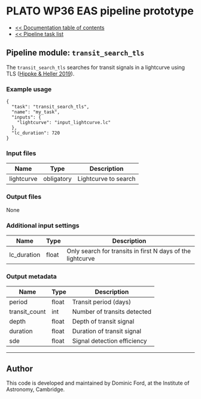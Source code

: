 # PLATO WP36 EAS pipeline prototype

* [<< Documentation table of contents](../contents.md)
* [<< Pipeline task list](../task_list.md)

## Pipeline module: `transit_search_tls`

The `transit_search_tls` searches for transit signals in a lightcurve using TLS ([Hippke & Heller 2019](https://github.com/hippke/tls)).

### Example usage

```
{
  "task": "transit_search_tls",
  "name": "my_task",
  "inputs": {
    "lightcurve": "input_lightcurve.lc"
  },
  "lc_duration": 720
}
```

### Input files

|Name      |Type      |Description         |
|----------|----------|--------------------|
|lightcurve|obligatory|Lightcurve to search|


### Output files

None

### Additional input settings


|Name       |Type      |Description                                               |
|-----------|----------|----------------------------------------------------------|
|lc_duration|float     |Only search for transits in first N days of the lightcurve|

### Output metadata

|Name         |Type |Description                 |
|-------------|-----|----------------------------|
|period       |float|Transit period (days)       |
|transit_count|int  |Number of transits detected |
|depth        |float|Depth of transit signal     |
|duration     |float|Duration of transit signal  |
|sde          |float|Signal detection efficiency |


---

## Author

This code is developed and maintained by Dominic Ford, at the Institute of Astronomy, Cambridge.